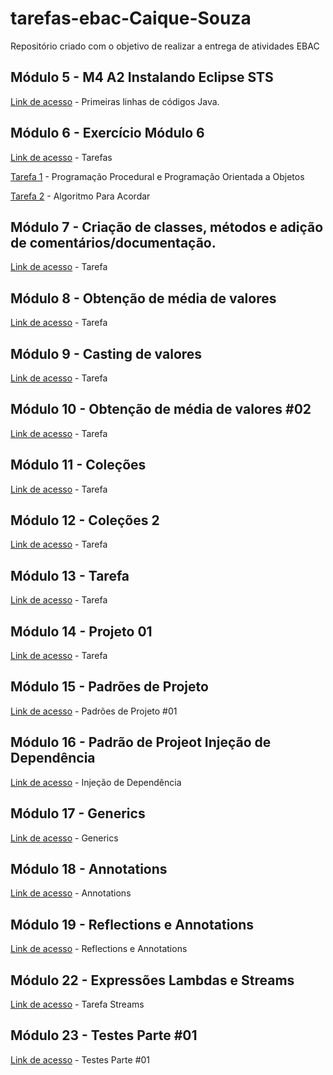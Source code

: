 # tarefas-ebac-Caique-Souza
Repositório criado com o objetivo de realizar a entrega de atividades EBAC

## Módulo 5 - M4 A2 Instalando Eclipse STS
[Link de acesso](https://github.com/CaiqueSouzaa/tarefas-ebac-Caique-Souza/tree/main/mod5/PrimeiroProjeto) - Primeiras linhas de códigos Java.

## Módulo 6 - Exercício Módulo 6
[Link de acesso](https://github.com/CaiqueSouzaa/tarefas-ebac-Caique-Souza/tree/main/mod6) - Tarefas

[Tarefa 1](https://github.com/CaiqueSouzaa/tarefas-ebac-Caique-Souza/blob/main/mod6/Exerc%C3%ADcio%20M%C3%B3dulo%206%20-%20Programa%C3%A7%C3%A3o%20Procedural%20e%20Programa%C3%A7%C3%A3o%20Orientada%20a%20Objetos.pdf) - Programação Procedural e Programação Orientada a Objetos

[Tarefa 2](https://github.com/CaiqueSouzaa/tarefas-ebac-Caique-Souza/blob/main/mod6/Exerc%C3%ADcio%20M%C3%B3dulo%206%20-%20Algoritmo%20Para%20Acordar.pdf) - Algoritmo Para Acordar

## Módulo 7 - Criação de classes, métodos e adição de comentários/documentação.
[Link de acesso](https://github.com/CaiqueSouzaa/tarefas-ebac-Caique-Souza/tree/main/mod7) - Tarefa

## Módulo 8 - Obtenção de média de valores
[Link de acesso](https://github.com/CaiqueSouzaa/tarefas-ebac-Caique-Souza/tree/main/mod8) - Tarefa

## Módulo 9 - Casting de valores
[Link de acesso](https://github.com/CaiqueSouzaa/tarefas-ebac-Caique-Souza/tree/main/mod9) - Tarefa

## Módulo 10 - Obtenção de média de valores #02
[Link de acesso](https://github.com/CaiqueSouzaa/tarefas-ebac-Caique-Souza/tree/main/mod10) - Tarefa

## Módulo 11 - Coleções
[Link de acesso](https://github.com/CaiqueSouzaa/tarefas-ebac-Caique-Souza/tree/main/mod11) - Tarefa

## Módulo 12 - Coleções 2
[Link de acesso](https://github.com/CaiqueSouzaa/tarefas-ebac-Caique-Souza/tree/main/mod12) - Tarefa

## Módulo 13 - Tarefa
[Link de acesso](https://github.com/CaiqueSouzaa/tarefas-ebac-Caique-Souza/tree/main/mod13) - Tarefa

## Módulo 14 - Projeto 01
[Link de acesso](https://github.com/CaiqueSouzaa/tarefas-ebac-Caique-Souza/tree/main/mod14/) - Tarefa

## Módulo 15 - Padrões de Projeto
[Link de acesso](https://github.com/CaiqueSouzaa/tarefas-ebac-Caique-Souza/tree/main/tarefa_padroes_de_projeto01) - Padrões de Projeto #01

## Módulo 16 - Padrão de Projeot Injeção de Dependência
[Link de acesso](https://github.com/CaiqueSouzaa/tarefas-ebac-Caique-Souza/tree/main/InjecaoDeDependencia) - Injeção de Dependência

## Módulo 17 - Generics
[Link de acesso](https://github.com/CaiqueSouzaa/tarefas-ebac-Caique-Souza/tree/main/Generics) - Generics

## Módulo 18 - Annotations
[Link de acesso](https://github.com/CaiqueSouzaa/tarefas-ebac-Caique-Souza/tree/main/TarefaAnnotation) - Annotations

## Módulo 19 - Reflections e Annotations
[Link de acesso](https://github.com/CaiqueSouzaa/tarefas-ebac-Caique-Souza/tree/main/mod19) - Reflections e Annotations

## Módulo 22 - Expressões Lambdas e Streams
[Link de acesso](https://github.com/CaiqueSouzaa/tarefas-ebac-Caique-Souza/tree/main/Tarefa_Streams) - Tarefa Streams

## Módulo 23 - Testes Parte #01
[Link de acesso](https://github.com/CaiqueSouzaa/tarefas-ebac-Caique-Souza/tree/main/Testes_parte_01) - Testes Parte #01

